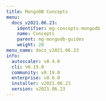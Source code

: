 ```yaml
---
title: MongoDB Concepts
menu:
  docs_v2021.06.23:
    identifier: mg-concepts-mongodb
    name: Concepts
    parent: mg-mongodb-guides
    weight: 20
menu_name: docs_v2021.06.23
info:
  autoscaler: v0.4.0
  cli: v0.19.0
  community: v0.19.0
  enterprise: v0.6.0
  installer: v2021.06.23
  version: v2021.06.23
---
```


